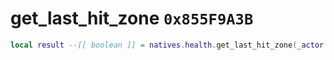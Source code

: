 # get_last_hit_zone `0x855F9A3B`

```lua
local result --[[ boolean ]] = natives.health.get_last_hit_zone(_actor --[[ integer ]], _out --[[ number ]])
```